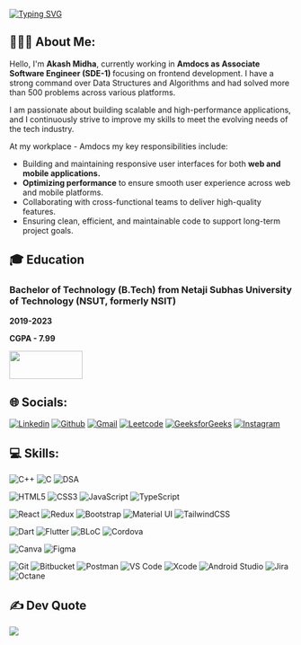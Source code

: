 [![Typing SVG](https://readme-typing-svg.demolab.com?font=Montserrat&weight=700&size=50&pause=1000&color=3CBDB1&background=1A1B27&center=true&vCenter=true&width=1050&height=150&lines=Hey!+I+am+Akash+Midha;NSUT'23,+SDE-1+at+Amdocs)](https://git.io/typing-svg)

## 🧑🏻‍💻 About Me:
<p>Hello, I'm <strong>Akash Midha</strong>, currently working in <strong>Amdocs as Associate Software Engineer (SDE-1) </strong>focusing on frontend development. I have a strong command over Data Structures and Algorithms and had solved more than 500 problems across various platforms.

<p>
  I am passionate about building scalable and high-performance applications, and I continuously strive to improve my skills to meet the evolving needs of the tech industry.
</p>

<p>
  At my workplace - Amdocs my key responsibilities include:
</p>
<ul>
  <li>Building and maintaining responsive user interfaces for both <strong>web and mobile applications.</strong></li>
  <li><strong>Optimizing performance</strong> to ensure smooth user experience across web and mobile platforms.</li>
  <li>Collaborating with cross-functional teams to deliver high-quality features.</li>
  <li>Ensuring clean, efficient, and maintainable code to support long-term project goals.</li>
</ul>
 </p>

## 🎓 Education

### Bachelor of Technology (B.Tech) from Netaji Subhas University of Technology (NSUT, formerly NSIT)
<p><strong>2019-2023</strong></p>
<p><strong>CGPA - 7.99</strong></p>

         
<div>              
<a href="https://drive.google.com/file/d/1aNRpeAlY5COChR85WyQpyZtKg5FA72hY/view?usp=drive_link" target="_blank">
    <img src="https://img.shields.io/badge/resume-329d93?style=for-the-badge&logo=resume&logoColor=white" width="130" height="50" />
  </a>
</div>

## 🌐 Socials:
<p align="left">
  <a href="https://www.linkedin.com/in/akashmidha"><img alt="Linkedin" title="Akash Midha Linkedin" src="https://img.shields.io/badge/LinkedIn-0077B5?style=for-the-badge&logo=linkedin&logoColor=white"></a>
  <a href="https://github.com/akash-midha"><img alt="Github" title="Akash Midha Github" src="https://img.shields.io/badge/GitHub-100000?style=for-the-badge&logo=github&logoColor=white"></a>
  <a href="mailto:akashmidha24@gmail.com"><img alt="Gmail" title="Akash Midha Gmail" src="https://img.shields.io/badge/Gmail-D14836?style=for-the-badge&logo=gmail&logoColor=white"></a>
  <a href="https://leetcode.com/u/akash_midha/"><img alt="Leetcode" title="Akash Midha LeetCode" src="https://img.shields.io/badge/LeetCode-F7C11B?style=for-the-badge&logo=leet-code&logoColor=black"></a>
  <a href="https://www.geeksforgeeks.org/user/akashmidha80/"><img alt="GeeksforGeeks" title="Akash Midha GeeksforGeeks" src="https://img.shields.io/badge/GeeksforGeeks-0A0A0A?style=for-the-badge&logo=geeksforgeeks&logoColor=white"></a>
  <a href="https://www.instagram.com/aakash_midha/"><img alt="Instagram" title="Vaibhav Mishra Instagram" src="https://img.shields.io/badge/Instagram-E4405F?style=for-the-badge&logo=instagram&logoColor=white"></a>

</p>


## 💻 Skills:
![C++](https://img.shields.io/badge/c++-%2300599C.svg?style=for-the-badge&logo=c%2B%2B&logoColor=white)
![C](https://img.shields.io/badge/-C-%2300599C.svg?style=for-the-badge&logo=c&logoColor=white)
![DSA](https://img.shields.io/badge/-DSA-%2300A9E0.svg?style=for-the-badge&logo=github&logoColor=white)

![HTML5](https://img.shields.io/badge/html5-%23E34F26.svg?style=for-the-badge&logo=html5&logoColor=white)
![CSS3](https://img.shields.io/badge/css3-%231572B6.svg?style=for-the-badge&logo=css3&logoColor=white)
![JavaScript](https://img.shields.io/badge/javascript-%23323330.svg?style=for-the-badge&logo=javascript&logoColor=%23F7DF1E)
![TypeScript](https://img.shields.io/badge/typescript-%23007ACC.svg?style=for-the-badge&logo=typescript&logoColor=white)

![React](https://img.shields.io/badge/react-%2320232a.svg?style=for-the-badge&logo=react&logoColor=%2361DAFB)
![Redux](https://img.shields.io/badge/Redux-%23064B82.svg?style=for-the-badge&logo=redux&logoColor=white)
![Bootstrap](https://img.shields.io/badge/Bootstrap-%23563D7C.svg?style=for-the-badge&logo=bootstrap&logoColor=white)
![Material UI](https://img.shields.io/badge/Material%20UI-%23008B8B.svg?style=for-the-badge&logo=material-ui&logoColor=white)
![TailwindCSS](https://img.shields.io/badge/tailwindcss-%2338B2AC.svg?style=for-the-badge&logo=tailwind-css&logoColor=white)

![Dart](https://img.shields.io/badge/Dart-%230175C2.svg?style=for-the-badge&logo=dart&logoColor=white)
![Flutter](https://img.shields.io/badge/Flutter-%2302569B.svg?style=for-the-badge&logo=flutter&logoColor=white)
![BLoC](https://img.shields.io/badge/BLoC-%230175C2.svg?style=for-the-badge&logo=dart&logoColor=white)
![Cordova](https://img.shields.io/badge/Cordova-%23E8E8E8.svg?style=for-the-badge&logo=apache-cordova&logoColor=black)

![Canva](https://img.shields.io/badge/Canva-%2300C4CC.svg?style=for-the-badge&logo=Canva&logoColor=white)
![Figma](https://img.shields.io/badge/figma-%23F24E1E.svg?style=for-the-badge&logo=figma&logoColor=white)

![Git](https://img.shields.io/badge/Git-%23F05032.svg?style=for-the-badge&logo=git&logoColor=white)
![Bitbucket](https://img.shields.io/badge/Bitbucket-%230047A3.svg?style=for-the-badge&logo=bitbucket&logoColor=white)
![Postman](https://img.shields.io/badge/Postman-%23FF6C37.svg?style=for-the-badge&logo=postman&logoColor=white)
![VS Code](https://img.shields.io/badge/VS%20Code-%23007ACC.svg?style=for-the-badge&logo=visual-studio-code&logoColor=white)
![Xcode](https://img.shields.io/badge/Xcode-%23000000.svg?style=for-the-badge&logo=xcode&logoColor=white)
![Android Studio](https://img.shields.io/badge/Android%20Studio-%23000000.svg?style=for-the-badge&logo=android-studio&logoColor=white)
![Jira](https://img.shields.io/badge/Jira-%230A0A0A.svg?style=for-the-badge&logo=jira&logoColor=white)
![Octane](https://img.shields.io/badge/Octane-%2300B5E2.svg?style=for-the-badge&logo=octane&logoColor=white)


## ✍️ Dev Quote
![](https://quotes-github-readme.vercel.app/api?type=horizontal&theme=tokyonight)
